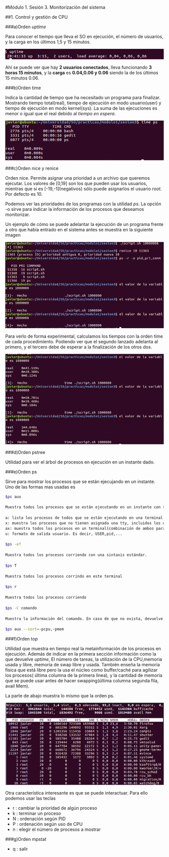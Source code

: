 #Módulo 1. Sesión 3. Monitorización del sistema

##1. Control y gestión de CPU


###a)Orden *uptime*

Para conocer el tiempo que lleva el SO en ejecución, el número de usuarios, y la carga en los últimos 1,5 y 15 minutos.

![](imgs/uptime.png)

Ahí se puede ver que hay **2 usuarios conectados**, lleva funcionando **3 horas 15 minutos**, y la **carga** es **0.04,0.06 y 0.06** siendo la de los últimos 15 minutos 0.06.

###b)Orden time

Indica la cantidad de tiempo que ha necesitado un programa para finalizar. Mostrando tiempo total(real), tiempo de ejecución en modo usuario(user) y tiempo de ejecución en modo kernel(sys). La suma de las ejecuciones es menor o igual que el real debido al *tiempo en espera*.

![](imgs/time.png)

###c)Orden nice y renice

Orden nice. Permite asignar una prioridad a un archivo que queremos ejecutar. Los valores de \[0,19\] son los que pueden usar los usuarios, mientras que si es \[-19,-1\](negativos) sólo puede asignarlos el usuario *root*. Por defecto es 10.

Podemos ver las prioridades de los programas con la utilidad *ps*. La opción -o sirve para indicar la información de los procesos que deseamos monitorizar.

Un ejemplo de cómo se puede adelantar la ejecución de un programa frente a otro que había entrado en el sistema antes se muestra en la siguiente imagen

![](imgs/nice.png)

Para verlo de forma experimental, calculamos los tiempos con la orden time de cada procedimiento. Podiendo ver que el segundo lanzado adelanta al primero, y el tercero debe de esperar a la finalización de los otros dos.

![](imgs/nice2.png)


###d)Orden pstree

Utilidad para ver el árbol de procesos en ejecución en un instante dado.

###e)Orden ps

Sirve para mostrar los procesos que se están ejecujando en un instante. Uno de las formas mas usadas es 

```bash
$ps aux

Muestra todos los procesos que se están ejecutando en un instante con sintaxis BSD

a: lista los procesos de todos que se están ejecutando en una terminal
x: muestra los procesos que no tienen asignada una tty, incluidos los que tienen pts.
ax: muestra todos los procesos en un terminal(combinación de ambos parámetros)
u: formato de salida usuario. Es decir, USER,pid,...

$ps -ef

Muestra todos los procesos corriendo con una sintaxis estándar.

$ps T

Muestra todos los procesos corrindo en este terminal

$ps r

Muestra todos los procesos corriendo

$ps -C comando

Muestra la información del comando. En caso de que no exista, devuelve una lista vacía.

$ps aux --sort=-pcpu,-pmem

```


###f)Orden top

Utilidad que muestra en tiempo real la metainformación de los procesos en ejecución. Además de indicar en la primera sección información como la que devuelve *uptime*, El número de tareas, la utilización de la CPU,memoria usada y libre, memoria de swap libre y usada. También enseña la memoria física que está libre pero la usa el núcleo como buffer/caché para agilizar los procesos( última columna de la primera línea), y la cantidad de memoria que se puede usar antes de hacer swapping(última columna segunda fila, avail Mem).

La parte de abajo muestra lo mismo que la orden ps.

![](imgs/top.png)


Otra característica interesante es que se puede interactuar. Para ello podemos usar las teclas

* r : cambiar la prioridad de algún proceso
* k : terminar un proceso
* N : ordenación según PID
* P : ordenación según uso de CPU
* n : elegir el número de procesos a mostrar


###g)Orden mpstat
* q : salir 




